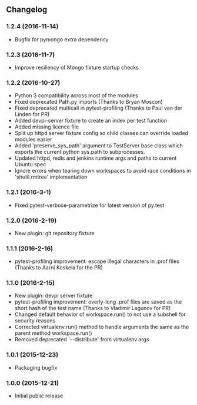 
## Changelog

### 1.2.4 (2016-11-14)
 * Bugfix for pymongo extra dependency

### 1.2.3 (2016-11-7)
 * Improve resiliency of Mongo fixture startup checks

### 1.2.2 (2016-10-27)
 * Python 3 compatibility across most of the modules
 * Fixed deprecated Path.py imports (Thanks to Bryan Moscon)
 * Fixed deprecated multicall in pytest-profiling (Thanks to Paul van der Linden for PR)
 * Added devpi-server fixture to create an index per test function
 * Added missing licence file
 * Split up httpd server fixture config so child classes can override loaded modules easier
 * Added 'preserve_sys_path' argument to TestServer base class which exports the current python sys.path to subprocesses. 
 * Updated httpd, redis and jenkins runtime args and paths to current Ubuntu spec
 * Ignore errors when tearing down workspaces to avoid race conditions in 'shutil.rmtree' implementation

### 1.2.1 (2016-3-1)
 * Fixed pytest-verbose-parametrize for latest version of py.test

### 1.2.0 (2016-2-19)
 * New plugin: git repository fixture

### 1.1.1 (2016-2-16)
 * pytest-profiling improvement: escape illegal characters in .prof files (Thanks to Aarni Koskela for the PR)

### 1.1.0 (2016-2-15)
 
 * New plugin: devpi server fixture
 * pytest-profiling improvement: overly-long .prof files are saved as the short hash of the test name (Thanks to Vladimir Lagunov for PR)
 * Changed default behavior of workspace.run() to not use a subshell for security reasons
 * Corrected virtualenv.run() method to handle arguments the same as the parent method workspace.run()
 * Removed deprecated '--distribute' from virtualenv args

### 1.0.1 (2015-12-23)

 *  Packaging bugfix

### 1.0.0 (2015-12-21)

 *  Initial public release

